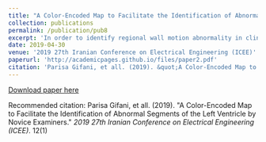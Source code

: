 ```yaml
---
title: "A Color-Encoded Map to Facilitate the Identification of Abnormal Segments of the Left Ventricle by Novice Examiners"
collection: publications
permalink: /publication/pub8
excerpt: 'In order to identify regional wall motion abnormality in clinical practice, visually assessment of left ventricular mechanical functionality based on echocardiograms is still preferable and dominant. Although experienced cardiologists may perform a visual diagnosis accurately and effortlessly, novice examiners usually have difficulty. In this study, we present a new color-encoded mapping of the overall myocardial motion of the left ventricle in one cardiac cycle to facilitate the identification of abnormal segments for inexperienced examiners. In our method, two-dimensional speckle tracking with a new approach is employed to estimate myocardial tissue displacements. By assigning a color map to the summation of the displacements' magnitude, our proposed color-encoded map is emerged, which represents a relative measure of the overall mechanical activity of the left ventricle. Considering echocardiography-based examinations of two certified cardiologists as the gold standard, a comparison between the accuracy values of two series of assessments based on echocardiogram sequences as well as our proposed color-encoded map, carried out by 19 novices, illustrates an average agreement of 69.15% and 82.60%, respectively. Therefore, we suggest that this color-encoded map can be used as a complementary tool for cardiologists especially the amateurs to perform diagnosis with more accuracy.'
date: 2019-04-30
venue: '2019 27th Iranian Conference on Electrical Engineering (ICEE)'
paperurl: 'http://academicpages.github.io/files/paper2.pdf'
citation: 'Parisa Gifani, et all. (2019). &quot;A Color-Encoded Map to Facilitate the Identification of Abnormal Segments of the Left Ventricle by Novice Examiners.&quot; <i>2019 27th Iranian Conference on Electrical Engineering (ICEE)</i>. 12(1)'
---
```


[Download paper here](http://academicpages.github.io/files/paper2.pdf)

Recommended citation: Parisa Gifani, et all. (2019). "A Color-Encoded Map to Facilitate the Identification of Abnormal Segments of the Left Ventricle by Novice Examiners." <i>2019 27th Iranian Conference on Electrical Engineering (ICEE)</i>.  12(1)
